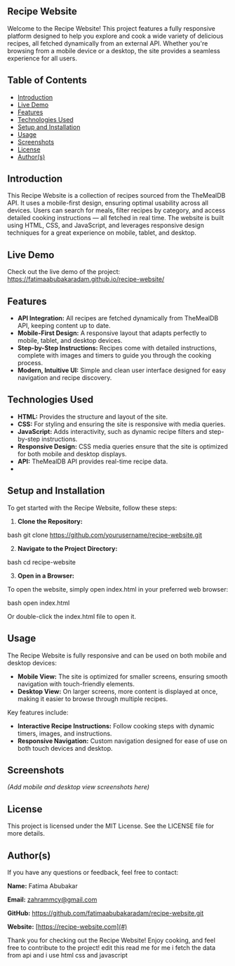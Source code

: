  ## Recipe Website 
Welcome to the Recipe Website! This project features a fully responsive platform designed to help you explore and cook a wide variety of delicious recipes, all fetched dynamically from an external API. Whether you're browsing from a mobile device or a desktop, the site provides a seamless experience for all users.

## Table of Contents

- [Introduction](#introduction)
- [Live Demo](#live-demo)
- [Features](#features)
- [Technologies Used](#technologies-used)
- [Setup and Installation](#setup-and-installation)
- [Usage](#usage)
- [Screenshots](#screenshots)
- [License](#license)
- [Author(s)](#authors)

## Introduction
This Recipe Website is a collection of recipes sourced from the TheMealDB API. It uses a mobile-first design, ensuring optimal usability across all devices. Users can search for meals, filter recipes by category, and access detailed cooking instructions — all fetched in real time. The website is built using HTML, CSS, and JavaScript, and leverages responsive design techniques for a great experience on mobile, tablet, and desktop.

## Live Demo
Check out the live demo of the project: https://fatimaabubakaradam.github.io/recipe-website/

## Features

- **API Integration:** All recipes are fetched dynamically from TheMealDB API, keeping content up to date.
- **Mobile-First Design:** A responsive layout that adapts perfectly to mobile, tablet, and desktop devices.
- **Step-by-Step Instructions:** Recipes come with detailed instructions, complete with images and timers to guide you through the cooking process. 
- **Modern, Intuitive UI:** Simple and clean user interface designed for easy navigation and recipe discovery.     

## Technologies Used

- **HTML:** Provides the structure and layout of the site.
- **CSS:** For styling and ensuring the site is responsive with media queries.
- **JavaScript:** Adds interactivity, such as dynamic recipe filters and step-by-step instructions.
- **Responsive Design:** CSS media queries ensure that the site is optimized for both mobile and desktop displays.
- **API:** TheMealDB API provides real-time recipe data.
- 
## Setup and Installation
To get started with the Recipe Website, follow these steps:

1. **Clone the Repository:**

bash
git clone https://github.com/yourusername/recipe-website.git


2. **Navigate to the Project Directory:**

bash
cd recipe-website


3. **Open in a Browser:**

To open the website, simply open index.html in your preferred web browser:

bash
open index.html


Or double-click the index.html file to open it.

## Usage
The Recipe Website is fully responsive and can be used on both mobile and desktop devices:

- **Mobile View:** The site is optimized for smaller screens, ensuring smooth navigation with touch-friendly elements.
- **Desktop View:** On larger screens, more content is displayed at once, making it easier to browse through multiple recipes.

Key features include:
- **Interactive Recipe Instructions:** Follow cooking steps with dynamic timers, images, and instructions.
- **Responsive Navigation:** Custom navigation designed for ease of use on both touch devices and desktop.

## Screenshots

*(Add mobile and desktop view screenshots here)*

## License
This project is licensed under the MIT License. See the LICENSE file for more details.

## Author(s)
If you have any questions or feedback, feel free to contact:

**Name:** Fatima Abubakar 

**Email:** zahrammcy@gmail.com 

**GitHub:** https://github.com/fatimaabubakaradam/recipe-website.git

**Website:** [https://recipe-website.com](#)

Thank you for checking out the Recipe Website! Enjoy cooking, and feel free to contribute to the project!   edit this read me for me i fetch the data from api and i use html css and javascript
